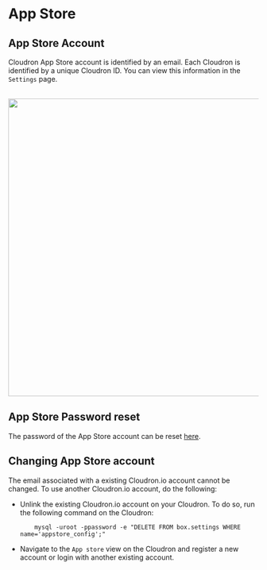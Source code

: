 # App Store

## App Store Account

Cloudron App Store account is identified by an email. Each Cloudron is identified by a unique Cloudron ID. You can
view this information in the `Settings` page.

<br/>

<center>
<img src="/documentation/img/cloudron-account.png" class="shadow" width="600px">
</center>

## App Store Password reset

The password of the App Store account can be reset <a href="https://cloudron.io/passwordreset.html" target="_blank">here</a>.

## Changing App Store account

The email associated with a existing Cloudron.io account cannot be changed. To use another Cloudron.io account,
do the following:

* Unlink the existing Cloudron.io account on your Cloudron. To do so, run the following command on the Cloudron:

    ```
        mysql -uroot -ppassword -e "DELETE FROM box.settings WHERE name='appstore_config';"
    ```

* Navigate to the `App store` view on the Cloudron and register a new account or login
with another existing account.

